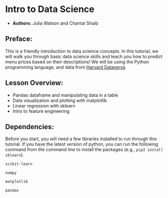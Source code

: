 # Intro to Data Science

 - **Authors**: Julia Watson and Chantal Shaib 

## Preface: ##

This is a friendly introduction to data science concepts. In this tutorial, we will walk you through basic data science skills and teach you how to predict menu prices based on their descriptions! We will be using the Python programming language, and data from [Harvard Dataverse](https://dataverse.harvard.edu/dataset.xhtml?persistentId=doi:10.7910/DVN/QMLCPD).


## Lesson Overview: ##

* Pandas dataframe and manipulating data in a table 
* Data visualization and plotting with matplotlib
* Linear regression with sklearn
* Intro to feature engineering


## Dependencies: ## 
Before you start, you will need a few libraries installed to run through this tutorial. If you have the latest version of python, you can run the following command from the command line to install the packages (e.g., `pip3 install sklearn`). 

  `scikit-learn`
  
  
  `numpy`
  
  
  `matplotlib`
  
  
  `pandas`
  

